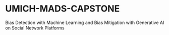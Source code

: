 # UMICH-MADS-CAPSTONE
Bias Detection with Machine Learning and Bias Mitigation with Generative AI on Social Network Platforms
